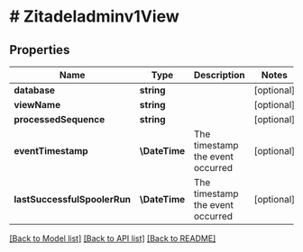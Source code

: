 # # Zitadeladminv1View

## Properties

Name | Type | Description | Notes
------------ | ------------- | ------------- | -------------
**database** | **string** |  | [optional]
**viewName** | **string** |  | [optional]
**processedSequence** | **string** |  | [optional]
**eventTimestamp** | **\DateTime** | The timestamp the event occurred | [optional]
**lastSuccessfulSpoolerRun** | **\DateTime** | The timestamp the event occurred | [optional]

[[Back to Model list]](../../README.md#models) [[Back to API list]](../../README.md#endpoints) [[Back to README]](../../README.md)
